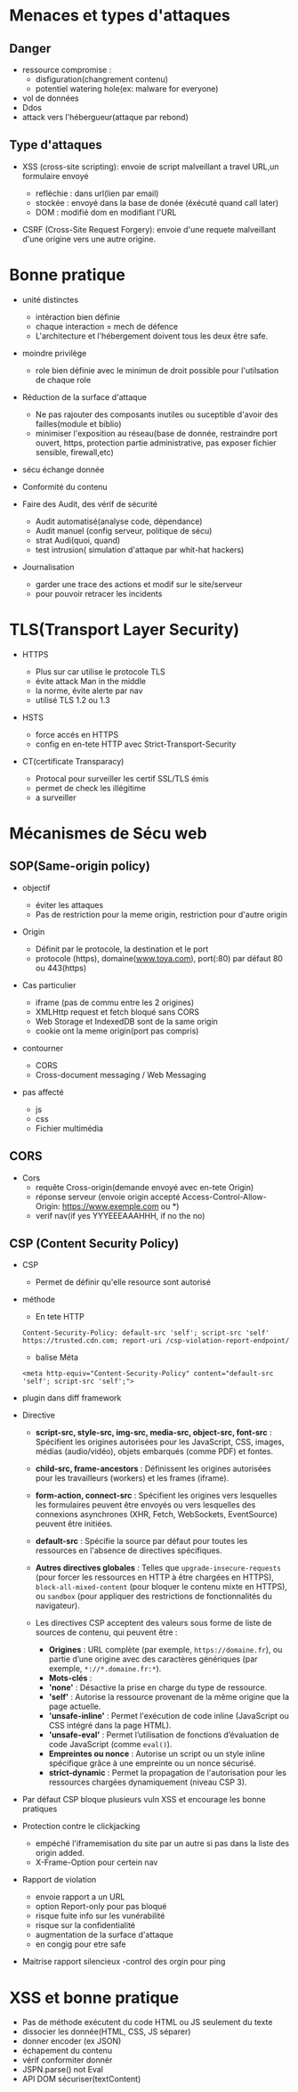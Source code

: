 # Menaces et types d'attaques

## Danger
- ressource compromise :
    - disfiguration(changrement contenu)
    - potentiel watering hole(ex: malware for everyone)
- vol de données
- Ddos
- attack vers l'hébergueur(attaque par rebond)

## Type d'attaques

- XSS (cross-site scripting): envoie de script malveillant a travel URL,un formulaire envoyé 
    - refléchie : dans url(lien par email)
    - stockée : envoyé dans la base de donée (éxécuté quand call later)
    - DOM : modifié dom en modifiant l'URL

- CSRF (Cross-Site Request Forgery): envoie d'une requete malveillant d'une origine vers une autre origine.


# Bonne pratique

- unité distinctes
    - intéraction bien définie
    - chaque interaction = mech de défence
    - L'architecture et l'hébergement doivent tous les deux être safe.

- moindre privilège
    - role bien définie avec le minimun de droit possible pour l'utilsation de chaque role

- Réduction de la surface d'attaque
    - Ne pas rajouter des composants inutiles ou suceptible d'avoir des failles(module et biblio)
    - minimiser l'exposition au réseau(base de donnée, restraindre port ouvert, https, protection partie administrative, pas exposer fichier sensible, firewall,etc)

- sécu échange donnée

- Conformité du contenu

- Faire des Audit, des vérif de sécurité
    - Audit automatisé(analyse code, dépendance)
    - Audit manuel (config serveur, politique de sécu)
    - strat Audi(quoi, quand)
    - test intrusion( simulation d'attaque par whit-hat hackers)

- Journalisation
    - garder une trace des actions et modif sur le site/serveur
    - pour pouvoir retracer les incidents


# TLS(Transport Layer Security)

- HTTPS
    - Plus sur car utilise le protocole TLS
    - évite attack Man in the middle
    - la norme, évite alerte par nav
    - utilisé TLS 1.2 ou 1.3

- HSTS
    - force accés en HTTPS
    - config en en-tete HTTP avec Strict-Transport-Security

- CT(certificate Transparacy)
    - Protocal pour surveiller les certif SSL/TLS émis
    - permet de check les illégitime
    - a surveiller

# Mécanismes de Sécu web

## SOP(Same-origin policy)

- objectif
  - éviter les attaques
  - Pas de restriction pour la meme origin, restriction pour d'autre origin

- Origin
    - Définit par le protocole, la destination et le port
    - protocole (https), domaine(www.toya.com), port(:80) par défaut 80 ou 443(https)

- Cas particulier
    - iframe (pas de commu entre les 2 origines)
    - XMLHttp request et fetch bloqué sans CORS
    - Web Storage et IndexedDB sont de la same origin
    - cookie ont la meme origin(port pas compris)

- contourner
    - CORS
    - Cross-document messaging / Web Messaging

- pas affecté
    - js
    - css
    - Fichier multimédia

## CORS

- Cors
    - requête Cross-origin(demande envoyé avec en-tete Origin)
    - réponse serveur (envoie origin accepté Access-Control-Allow-Origin: https://www.exemple.com ou *)
    - verif nav(if yes YYYEEEAAAHHH, if no the no)

## CSP (Content Security Policy)

- CSP
    - Permet de définir qu'elle resource sont autorisé

- méthode
    - En tete HTTP
    ```
    Content-Security-Policy: default-src 'self'; script-src 'self' https://trusted.cdn.com; report-uri /csp-violation-report-endpoint/

    ```
    - balise Méta
    ```
    <meta http-equiv="Content-Security-Policy" content="default-src 'self'; script-src 'self';">

    ```
- plugin dans diff framework

- Directive
    - **script-src, style-src, img-src, media-src, object-src, font-src** : Spécifient les origines autorisées pour les JavaScript, CSS, images, médias (audio/vidéo), objets embarqués (comme PDF) et fontes.
    - **child-src, frame-ancestors** : Définissent les origines autorisées pour les travailleurs (workers) et les frames (iframe).
    - **form-action, connect-src** : Spécifient les origines vers lesquelles les formulaires peuvent être envoyés ou vers lesquelles des connexions asynchrones (XHR, Fetch, WebSockets, EventSource) peuvent être initiées.
    - **default-src** : Spécifie la source par défaut pour toutes les ressources en l'absence de directives spécifiques.
    - **Autres directives globales** : Telles que `upgrade-insecure-requests` (pour forcer les ressources en HTTP à être chargées en HTTPS), `block-all-mixed-content` (pour bloquer le contenu mixte en HTTPS), ou `sandbox` (pour appliquer des restrictions de fonctionnalités du navigateur).


    - Les directives CSP acceptent des valeurs sous forme de liste de sources de contenu, qui peuvent être :
        - **Origines** : URL complète (par exemple, `https://domaine.fr`), ou partie d’une origine avec des caractères génériques (par exemple, `*://*.domaine.fr:*`).
        - **Mots-clés** :
        - **'none'** : Désactive la prise en charge du type de ressource.
        - **'self'** : Autorise la ressource provenant de la même origine que la page actuelle.
        - **'unsafe-inline'** : Permet l'exécution de code inline (JavaScript ou CSS intégré dans la page HTML).
        - **'unsafe-eval'** : Permet l’utilisation de fonctions d’évaluation de code JavaScript (comme `eval()`).
        - **Empreintes ou nonce** : Autorise un script ou un style inline spécifique grâce à une empreinte ou un nonce sécurisé.
        - **strict-dynamic** : Permet la propagation de l'autorisation pour les ressources chargées dynamiquement (niveau CSP 3).

- Par défaut CSP bloque plusieurs vuln XSS et encourage les bonne pratiques 

- Protection contre le clickjacking
    - empéché l'iframemisation du site par un autre si pas dans la liste des origin added.
    - X-Frame-Option pour certein nav

- Rapport de violation
    - envoie rapport a un URL
    - option Report-only pour pas bloqué
    - risque fuite info sur les vunérabilité
    - risque sur la confidentialité
    - augmentation de la surface d'attaque
    - en congig pour etre safe

- Maitrise rapport silencieux
    -control des orgin pour ping



# XSS et bonne pratique

- Pas de méthode exécutent du code HTML ou JS seulement du texte
- dissocier les donnée(HTML, CSS, JS séparer)
- donner encoder (ex JSON)
- échapement du contenu
- vérif conformiter donnér
- JSPN.parse() not Eval
- API DOM sécuriser(textContent)
